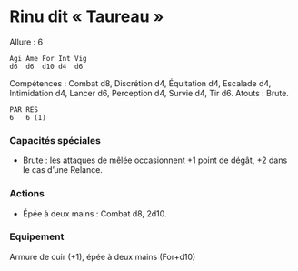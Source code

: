 
# Rinu dit « Taureau »

Allure : 6

	Agi	Âme	For	Int	Vig
	d6	d6	d10	d4	d6

Compétences : Combat d8, Discrétion d4, Équitation d4, Escalade d4, Intimidation d4, Lancer d6, Perception d4, Survie d4, Tir d6.
Atouts : Brute.

	PAR	RES
	6	6 (1)

### Capacités spéciales
- Brute : les attaques de mêlée occasionnent +1 point de dégât, +2 dans le cas d’une Relance.

### Actions
- Épée à deux mains : Combat d8, 2d10.

### Equipement
Armure de cuir (+1), épée à deux mains (For+d10)